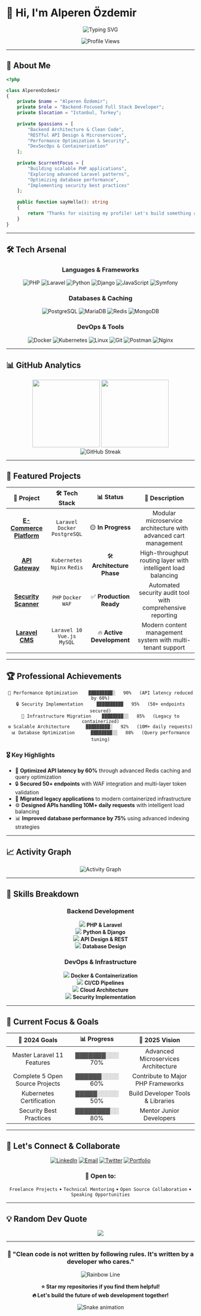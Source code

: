 # 👋 Hi, I'm **Alperen Özdemir**

<div align="center">
  
  ![Typing SVG](https://readme-typing-svg.herokuapp.com?font=Inter&weight=700&size=28&pause=1000&color=667EEA&center=true&vCenter=true&random=false&width=600&lines=Backend-Focused+Full+Stack+Developer;Building+Secure+%26+Scalable+Systems;PHP+%7C+Laravel+%7C+Django+%7C+Docker)

  <img src="https://komarev.com/ghpvc/?username=alperenozdemir&style=for-the-badge&color=667eea" alt="Profile Views" />
  
</div>

---

## 🚀 **About Me**

```php
<?php

class AlperenOzdemir 
{
    private $name = "Alperen Özdemir";
    private $role = "Backend-Focused Full Stack Developer";
    private $location = "Istanbul, Turkey";
    
    private $passions = [
        "Backend Architecture & Clean Code",
        "RESTful API Design & Microservices", 
        "Performance Optimization & Security",
        "DevSecOps & Containerization"
    ];
    
    private $currentFocus = [
        "Building scalable PHP applications",
        "Exploring advanced Laravel patterns",
        "Optimizing database performance",
        "Implementing security best practices"
    ];
    
    public function sayHello(): string 
    {
        return "Thanks for visiting my profile! Let's build something amazing together! 🚀";
    }
}
```

---

## 🛠️ **Tech Arsenal**

<div align="center">

### **Languages & Frameworks**
![PHP](https://img.shields.io/badge/PHP-777BB4?style=for-the-badge&logo=php&logoColor=white)
![Laravel](https://img.shields.io/badge/Laravel-FF2D20?style=for-the-badge&logo=laravel&logoColor=white)
![Python](https://img.shields.io/badge/Python-FFD43B?style=for-the-badge&logo=python&logoColor=blue)
![Django](https://img.shields.io/badge/Django-092E20?style=for-the-badge&logo=django&logoColor=green)
![JavaScript](https://img.shields.io/badge/JavaScript-323330?style=for-the-badge&logo=javascript&logoColor=F7DF1E)
![Symfony](https://img.shields.io/badge/Symfony-000000?style=for-the-badge&logo=Symfony&logoColor=white)

### **Databases & Caching**
![PostgreSQL](https://img.shields.io/badge/PostgreSQL-316192?style=for-the-badge&logo=postgresql&logoColor=white)
![MariaDB](https://img.shields.io/badge/MariaDB-003545?style=for-the-badge&logo=mariadb&logoColor=white)
![Redis](https://img.shields.io/badge/Redis-DC382D?style=for-the-badge&logo=redis&logoColor=white)
![MongoDB](https://img.shields.io/badge/MongoDB-4EA94B?style=for-the-badge&logo=mongodb&logoColor=white)

### **DevOps & Tools**
![Docker](https://img.shields.io/badge/Docker-2CA5E0?style=for-the-badge&logo=docker&logoColor=white)
![Kubernetes](https://img.shields.io/badge/kubernetes-326ce5.svg?&style=for-the-badge&logo=kubernetes&logoColor=white)
![Linux](https://img.shields.io/badge/Linux-FCC624?style=for-the-badge&logo=linux&logoColor=black)
![Git](https://img.shields.io/badge/GIT-E44C30?style=for-the-badge&logo=git&logoColor=white)
![Postman](https://img.shields.io/badge/Postman-FF6C37?style=for-the-badge&logo=Postman&logoColor=white)
![Nginx](https://img.shields.io/badge/Nginx-009639?style=for-the-badge&logo=nginx&logoColor=white)

</div>

---

## 📊 **GitHub Analytics**

<div align="center">
  <img height="180em" src="https://github-readme-stats.vercel.app/api?username=alperenozdemir&show_icons=true&theme=radical&hide_border=true&count_private=true&bg_color=0d1117&title_color=667eea&icon_color=f093fb&text_color=ffffff"/>
  <img height="180em" src="https://github-readme-stats.vercel.app/api/top-langs/?username=alperenozdemir&layout=compact&theme=radical&hide_border=true&bg_color=0d1117&title_color=667eea&text_color=ffffff"/>
</div>

<div align="center">
  <img src="https://github-readme-streak-stats.herokuapp.com/?user=alperenozdemir&theme=radical&hide_border=true&background=0d1117&stroke=667eea&ring=667eea&fire=f093fb&currStreakLabel=ffffff" alt="GitHub Streak" />
</div>

---

## 🎯 **Featured Projects**

<div align="center">

| 🚀 **Project** | 🛠️ **Tech Stack** | 📊 **Status** | 📝 **Description** |
|:---:|:---:|:---:|:---:|
| **[E-Commerce Platform](https://github.com/alperenozdemir/ecommerce-platform)** | `Laravel` `Docker` `PostgreSQL` | 🟡 **In Progress** | Modular microservice architecture with advanced cart management |
| **[API Gateway](https://github.com/alperenozdemir/api-gateway)** | `Kubernetes` `Nginx` `Redis` | 🛠️ **Architecture Phase** | High-throughput routing layer with intelligent load balancing |
| **[Security Scanner](https://github.com/alperenozdemir/security-scanner)** | `PHP` `Docker` `WAF` | ✅ **Production Ready** | Automated security audit tool with comprehensive reporting |
| **[Laravel CMS](https://github.com/alperenozdemir/laravel-cms)** | `Laravel 10` `Vue.js` `MySQL` | 🔥 **Active Development** | Modern content management system with multi-tenant support |

</div>

---

## 🏆 **Professional Achievements**

<div align="center">

```
🚀 Performance Optimization    ▓▓▓▓▓▓▓▓▓░   90%   (API latency reduced by 60%)
🔒 Security Implementation     ▓▓▓▓▓▓▓▓▓▓   95%   (50+ endpoints secured)
🔄 Infrastructure Migration    ▓▓▓▓▓▓▓▓░░   85%   (Legacy to containerized)
⚙️ Scalable Architecture      ▓▓▓▓▓▓▓▓▓░   92%   (10M+ daily requests)
📊 Database Optimization      ▓▓▓▓▓▓▓▓░░   88%   (Query performance tuning)
```

</div>

### 🎖️ **Key Highlights**

- 🚀 **Optimized API latency by 60%** through advanced Redis caching and query optimization
- 🔒 **Secured 50+ endpoints** with WAF integration and multi-layer token validation  
- 🔄 **Migrated legacy applications** to modern containerized infrastructure
- ⚙️ **Designed APIs handling 10M+ daily requests** with intelligent load balancing
- 📊 **Improved database performance by 75%** using advanced indexing strategies

---

## 📈 **Activity Graph**

<div align="center">
  <img src="https://github-readme-activity-graph.vercel.app/graph?username=alperenozdemir&bg_color=0d1117&color=667eea&line=f093fb&point=ffffff&area=true&hide_border=true" alt="Activity Graph" />
</div>

---

## 🌟 **Skills Breakdown**

<div align="center">

### **Backend Development**
![](https://geps.dev/progress/95?dangerColor=667eea&warningColor=667eea&successColor=667eea) **PHP & Laravel**  
![](https://geps.dev/progress/88?dangerColor=667eea&warningColor=667eea&successColor=667eea) **Python & Django**  
![](https://geps.dev/progress/92?dangerColor=667eea&warningColor=667eea&successColor=667eea) **API Design & REST**  
![](https://geps.dev/progress/85?dangerColor=667eea&warningColor=667eea&successColor=667eea) **Database Design**  

### **DevOps & Infrastructure**
![](https://geps.dev/progress/90?dangerColor=f093fb&warningColor=f093fb&successColor=f093fb) **Docker & Containerization**  
![](https://geps.dev/progress/82?dangerColor=f093fb&warningColor=f093fb&successColor=f093fb) **CI/CD Pipelines**  
![](https://geps.dev/progress/87?dangerColor=f093fb&warningColor=f093fb&successColor=f093fb) **Cloud Architecture**  
![](https://geps.dev/progress/93?dangerColor=f093fb&warningColor=f093fb&successColor=f093fb) **Security Implementation**  

</div>

---

## 🎯 **Current Focus & Goals**

<div align="center">

| 🎯 **2024 Goals** | 📊 **Progress** | 🎯 **2025 Vision** |
|:---:|:---:|:---:|
| Master Laravel 11 Features | ▓▓▓▓▓▓▓░░░ 70% | Advanced Microservices Architecture |
| Complete 5 Open Source Projects | ▓▓▓▓▓▓░░░░ 60% | Contribute to Major PHP Frameworks |
| Kubernetes Certification | ▓▓▓▓▓░░░░░ 50% | Build Developer Tools & Libraries |
| Security Best Practices | ▓▓▓▓▓▓▓▓░░ 80% | Mentor Junior Developers |

</div>

---

## 🤝 **Let's Connect & Collaborate**

<div align="center">

[![LinkedIn](https://img.shields.io/badge/LinkedIn-0077B5?style=for-the-badge&logo=linkedin&logoColor=white)](https://linkedin.com/in/alperenozdemir)
[![Email](https://img.shields.io/badge/Email-D14836?style=for-the-badge&logo=gmail&logoColor=white)](mailto:alperen@example.com)
[![Twitter](https://img.shields.io/badge/Twitter-1DA1F2?style=for-the-badge&logo=twitter&logoColor=white)](https://twitter.com/alperenozdemir)
[![Portfolio](https://img.shields.io/badge/Portfolio-667eea?style=for-the-badge&logo=google-chrome&logoColor=white)](https://alperenozdemir.dev)

</div>

<div align="center">

### 💬 **Open to:**
`Freelance Projects` • `Technical Mentoring` • `Open Source Collaboration` • `Speaking Opportunities`

</div>

---

## 💡 **Random Dev Quote**

<div align="center">

![](https://quotes-github-readme.vercel.app/api?type=horizontal&theme=radical&hide_border=true&bg_color=0d1117&title_color=667eea&text_color=ffffff)

</div>

---

<div align="center">

### 🎨 **"Clean code is not written by following rules. It's written by a developer who cares."**

<img src="https://raw.githubusercontent.com/andreasbm/readme/master/assets/lines/rainbow.png" alt="Rainbow Line" />

**⭐ Star my repositories if you find them helpful!**  
**🔥 Let's build the future of web development together!**

![Snake animation](https://github.com/alperenozdemir/alperenozdemir/blob/output/github-contribution-grid-snake.svg)

</div>
